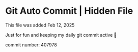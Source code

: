 # Git Auto Commit | Hidden File

This file was added Feb 12, 2025

Just for fun and keeping my daily git commit active 🤪

commit number: 407978
